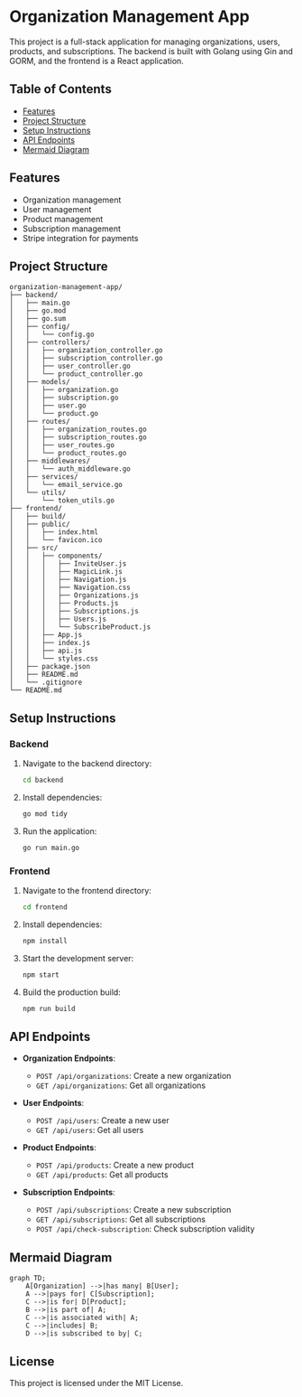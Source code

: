 
# Organization Management App

This project is a full-stack application for managing organizations, users, products, and subscriptions. The backend is built with Golang using Gin and GORM, and the frontend is a React application.

## Table of Contents

- [Features](#features)
- [Project Structure](#project-structure)
- [Setup Instructions](#setup-instructions)
- [API Endpoints](#api-endpoints)
- [Mermaid Diagram](#mermaid-diagram)

## Features

- Organization management
- User management
- Product management
- Subscription management
- Stripe integration for payments

## Project Structure

```
organization-management-app/
├── backend/
│   ├── main.go
│   ├── go.mod
│   ├── go.sum
│   ├── config/
│   │   └── config.go
│   ├── controllers/
│   │   ├── organization_controller.go
│   │   ├── subscription_controller.go
│   │   ├── user_controller.go
│   │   └── product_controller.go
│   ├── models/
│   │   ├── organization.go
│   │   ├── subscription.go
│   │   ├── user.go
│   │   └── product.go
│   ├── routes/
│   │   ├── organization_routes.go
│   │   ├── subscription_routes.go
│   │   ├── user_routes.go
│   │   └── product_routes.go
│   ├── middlewares/
│   │   └── auth_middleware.go
│   ├── services/
│   │   └── email_service.go
│   └── utils/
│       └── token_utils.go
├── frontend/
│   ├── build/
│   ├── public/
│   │   ├── index.html
│   │   └── favicon.ico
│   ├── src/
│   │   ├── components/
│   │   │   ├── InviteUser.js
│   │   │   ├── MagicLink.js
│   │   │   ├── Navigation.js
│   │   │   ├── Navigation.css
│   │   │   ├── Organizations.js
│   │   │   ├── Products.js
│   │   │   ├── Subscriptions.js
│   │   │   ├── Users.js
│   │   │   └── SubscribeProduct.js
│   │   ├── App.js
│   │   ├── index.js
│   │   ├── api.js
│   │   └── styles.css
│   ├── package.json
│   ├── README.md
│   └── .gitignore
└── README.md
```

## Setup Instructions

### Backend

1. Navigate to the backend directory:
   ```sh
   cd backend
   ```

2. Install dependencies:
   ```sh
   go mod tidy
   ```

3. Run the application:
   ```sh
   go run main.go
   ```

### Frontend

1. Navigate to the frontend directory:
   ```sh
   cd frontend
   ```

2. Install dependencies:
   ```sh
   npm install
   ```

3. Start the development server:
   ```sh
   npm start
   ```

4. Build the production build:
   ```sh
   npm run build
   ```

## API Endpoints

- **Organization Endpoints**:
  - `POST /api/organizations`: Create a new organization
  - `GET /api/organizations`: Get all organizations

- **User Endpoints**:
  - `POST /api/users`: Create a new user
  - `GET /api/users`: Get all users

- **Product Endpoints**:
  - `POST /api/products`: Create a new product
  - `GET /api/products`: Get all products

- **Subscription Endpoints**:
  - `POST /api/subscriptions`: Create a new subscription
  - `GET /api/subscriptions`: Get all subscriptions
  - `POST /api/check-subscription`: Check subscription validity

## Mermaid Diagram

```mermaid
graph TD;
    A[Organization] -->|has many| B[User];
    A -->|pays for| C[Subscription];
    C -->|is for| D[Product];
    B -->|is part of| A;
    C -->|is associated with| A;
    C -->|includes| B;
    D -->|is subscribed to by| C;
```

## License

This project is licensed under the MIT License.
